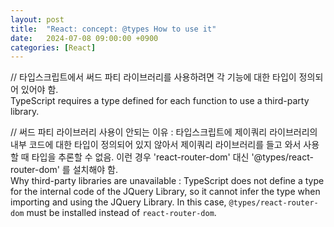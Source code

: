 ```yaml
---
layout: post
title:  "React: concept: @types How to use it"
date:   2024-07-08 09:00:00 +0900
categories: [React]
---
```


// 타입스크립트에서 써드 파티 라이브러리를 사용하려면 각 기능에 대한 타입이 정의되어 있어야 함.   
TypeScript requires a type defined for each function to use a third-party library.   
   
// 써드 파티 라이브러리 사용이 안되는 이유 : 타입스크립트에 제이쿼리 라이브러리의 내부 코드에 대한 타입이 정의되어 있지 않아서 제이쿼리 라이브러리를 들고 와서 사용할 때 타입을 추론할 수 없음. 이런 경우 'react-router-dom' 대신 '@types/react-router-dom' 를 설치해야 함.   
Why third-party libraries are unavailable : TypeScript does not define a type for the internal code of the JQuery Library, so it cannot infer the type when importing and using the JQuery Library. In this case, `@types/react-router-dom` must be installed instead of `react-router-dom`.   
